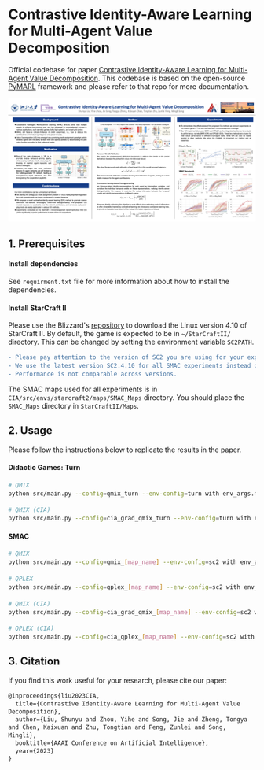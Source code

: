 # Contrastive Identity-Aware Learning for Multi-Agent Value Decomposition

Official codebase for paper [Contrastive Identity-Aware Learning for Multi-Agent Value Decomposition](https://arxiv.org/abs/2211.12712). This codebase is based on the open-source [PyMARL](https://github.com/oxwhirl/pymarl) framework and please refer to that repo for more documentation.



![image](https://github.com/liushunyu/CIA/blob/master/poster.png)



## 1. Prerequisites

#### Install dependencies

See `requirment.txt` file for more information about how to install the dependencies.

#### Install StarCraft II

Please use the Blizzard's [repository](https://github.com/Blizzard/s2client-proto#downloads) to download the Linux version 4.10 of StarCraft II. By default, the game is expected to be in `~/StarCraftII/` directory. This can be changed by setting the environment variable `SC2PATH`.

```diff
- Please pay attention to the version of SC2 you are using for your experiments. 
- We use the latest version SC2.4.10 for all SMAC experiments instead of SC2.4.6.2.69232.
- Performance is not comparable across versions.
```

The SMAC maps used for all experiments is in `CIA/src/envs/starcraft2/maps/SMAC_Maps` directory. You should place the `SMAC_Maps` directory in `StarCraftII/Maps`.



## 2. Usage

Please follow the instructions below to replicate the results in the paper.

#### Didactic Games: Turn
```bash
# QMIX
python src/main.py --config=qmix_turn --env-config=turn with env_args.map_name=turn

# QMIX (CIA)
python src/main.py --config=cia_grad_qmix_turn --env-config=turn with env_args.map_name=turn 
```

#### SMAC
```bash
# QMIX
python src/main.py --config=qmix_[map_name] --env-config=sc2 with env_args.map_name=[map_name]

# QPLEX
python src/main.py --config=qplex_[map_name] --env-config=sc2 with env_args.map_name=[map_name]

# QMIX (CIA)
python src/main.py --config=cia_grad_qmix_[map_name] --env-config=sc2 with env_args.map_name=[map_name] 

# QPLEX (CIA)
python src/main.py --config=cia_qplex_[map_name] --env-config=sc2 with env_args.map_name=[map_name]
```

## 3. Citation

If you find this work useful for your research, please cite our paper:

```
@inproceedings{liu2023CIA,
  title={Contrastive Identity-Aware Learning for Multi-Agent Value Decomposition},
  author={Liu, Shunyu and Zhou, Yihe and Song, Jie and Zheng, Tongya and Chen, Kaixuan and Zhu, Tongtian and Feng, Zunlei and Song, Mingli},
  booktitle={AAAI Conference on Artificial Intelligence},
  year={2023}
}
```
